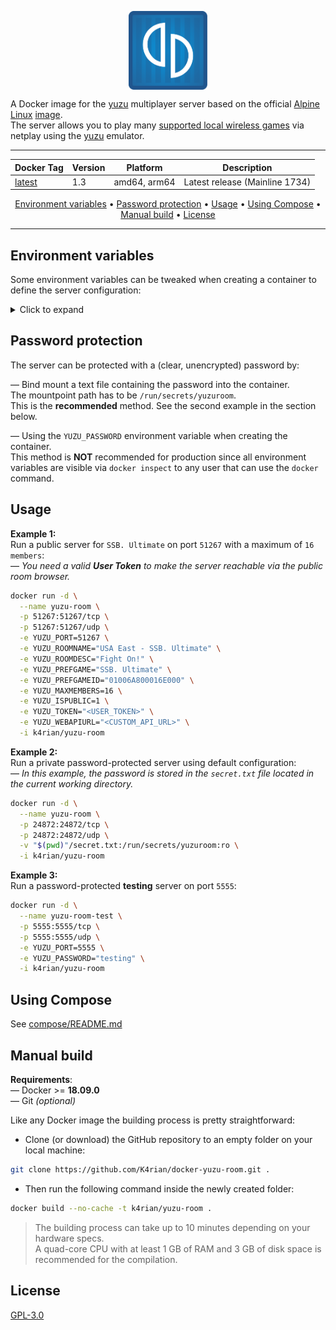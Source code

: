 <p align="center">
 <img alt="docker-yuzu-room logo" src="https://raw.githubusercontent.com/K4rian/docker-yuzu-room/assets/icons/logo-docker-yuzu-room.svg" width="25%" align="center">
</p>

A Docker image for the [yuzu][1] multiplayer server based on the official [Alpine Linux][2] [image][3].<br>
The server allows you to play many [supported local wireless games][4] via netplay using the [yuzu][1] emulator.

---
<div align="center">

Docker Tag  | Version | Platform     | Description
---         | ---     | ---          | ---
[latest][5] | 1.3     | amd64, arm64 | Latest release (Mainline 1734)
</div>
<p align="center"><a href="#environment-variables">Environment variables</a> &bull; <a href="#password-protection">Password protection</a> &bull; <a href="#usage">Usage</a> &bull; <a href="#using-compose">Using Compose</a> &bull; <a href="#manual-build">Manual build</a> <!-- &bull; <a href="#see-also">See also</a> --> &bull; <a href="#license">License</a></p>

---
## Environment variables
Some environment variables can be tweaked when creating a container to define the server configuration:

<details>
<summary>Click to expand</summary>

Variable         | Default value  | Description 
---              | ---            | ---
YUZU_BINDADDR    | 0.0.0.0        | Host to bind to.
YUZU_PORT        | 24872          | Port to listen on (TCP/UDP).
YUZU_ROOMNAME    | yuzu Room      | Name of the room.
YUZU_PREFGAME    | Any            | Name of the preferred game.
YUZU_MAXMEMBERS  | 4              | Maximum number of members (2-16).
YUZU_BANLISTFILE | bannedlist.ybl | File which yuzu will store ban records in.
YUZU_LOGFILE     | yuzu-room.log  | File path to store the logs.
YUZU_ROOMDESC    |                | (Optional) Description of the room.
YUZU_PREFGAMEID  | 0              | (Optional) Preferred game title identifier. You can find the Title ID with the game list of yuzu (right-click on a game -> `Properties`).
YUZU_PASSWORD    |                | (Optional) Room password *(__NOT__ recommended, see the section below)*.
YUZU_ISPUBLIC    | 0              | (Optional) Make the room public. Valid User Token and Web API URL are required.
YUZU_TOKEN       |                | (Optional) The user token to use for the room. Required to make the room public.
YUZU_WEBAPIURL   |                | (Optional) URL to the custom web API. Required to make the room public.

</details>

## Password protection
The server can be protected with a (clear, unencrypted) password by:

— Bind mount a text file containing the password into the container.<br>
The mountpoint path has to be `/run/secrets/yuzuroom`.<br>
This is the __recommended__ method. See the second example in the section below.

— Using the `YUZU_PASSWORD` environment variable when creating the container.<br>
This method is __NOT__ recommended for production since all environment variables are visible via `docker inspect` to any user that can use the `docker` command. 

## Usage
__Example 1:__<br>
Run a public server for `SSB. Ultimate` on port `51267` with a maximum of `16 members`:<br>
— *You need a valid __User Token__ to make the server reachable via the public room browser.*
```bash
docker run -d \
  --name yuzu-room \
  -p 51267:51267/tcp \
  -p 51267:51267/udp \
  -e YUZU_PORT=51267 \
  -e YUZU_ROOMNAME="USA East - SSB. Ultimate" \
  -e YUZU_ROOMDESC="Fight On!" \
  -e YUZU_PREFGAME="SSB. Ultimate" \
  -e YUZU_PREFGAMEID="01006A800016E000" \
  -e YUZU_MAXMEMBERS=16 \
  -e YUZU_ISPUBLIC=1 \
  -e YUZU_TOKEN="<USER_TOKEN>" \
  -e YUZU_WEBAPIURL="<CUSTOM_API_URL>" \
  -i k4rian/yuzu-room
```

__Example 2:__<br>
Run a private password-protected server using default configuration:<br>
— *In this example, the password is stored in the `secret.txt` file located in the current working directory.* 
```bash
docker run -d \
  --name yuzu-room \
  -p 24872:24872/tcp \
  -p 24872:24872/udp \
  -v "$(pwd)"/secret.txt:/run/secrets/yuzuroom:ro \
  -i k4rian/yuzu-room
```

__Example 3:__<br />
Run a password-protected __testing__ server on port `5555`:<br>
```bash
docker run -d \
  --name yuzu-room-test \
  -p 5555:5555/tcp \
  -p 5555:5555/udp \
  -e YUZU_PORT=5555 \
  -e YUZU_PASSWORD="testing" \
  -i k4rian/yuzu-room
```

## Using Compose
See [compose/README.md][6]

## Manual build
__Requirements__:<br>
— Docker >= __18.09.0__<br>
— Git *(optional)*

Like any Docker image the building process is pretty straightforward: 

- Clone (or download) the GitHub repository to an empty folder on your local machine:
```bash
git clone https://github.com/K4rian/docker-yuzu-room.git .
```

- Then run the following command inside the newly created folder:
```bash
docker build --no-cache -t k4rian/yuzu-room .
```
> The building process can take up to 10 minutes depending on your hardware specs. <br>
> A quad-core CPU with at least 1 GB of RAM and 3 GB of disk space is recommended for the compilation.

<!---
## See also
* __[yuzu-Room Egg](https://github.com/K4rian/)__ — A custom egg of yuzu-Room for the Pterodactyl Panel.
* __[yuzu-Room Template](https://github.com/K4rian/)__ — A custom template of yuzu-Room ready to deploy from the Portainer Web UI.
--->

## License
[GPL-3.0][7]

[1]: https://web.archive.org/web/20240304211628/https://yuzu-emu.org/ "yuzu Project Website (Archive/March 4, 2024)"
[2]: https://www.alpinelinux.org/ "Alpine Linux Official Website"
[3]: https://hub.docker.com/_/alpine "Alpine Linux Docker Image"
[4]: https://switcher.co/games/tag/local-wireless/ "List of Switch Local Wireless Games"
[5]: https://github.com/K4rian/docker-yuzu-room/blob/master/Dockerfile "Latest Dockerfile"
[6]: https://github.com/K4rian/docker-yuzu-room/tree/master/compose "Compose Files"
[7]: https://github.com/K4rian/docker-yuzu-room/blob/master/LICENSE